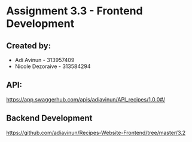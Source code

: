 # Assignment 3.3 - Frontend Development

## Created by:
* Adi Avinun - 313957409
* Nicole Dezoraive - 313584294

## API:
https://app.swaggerhub.com/apis/adiavinun/API_recipes/1.0.0#/

## Backend Development
https://github.com/adiavinun/Recipes-Website-Frontend/tree/master/3.2
